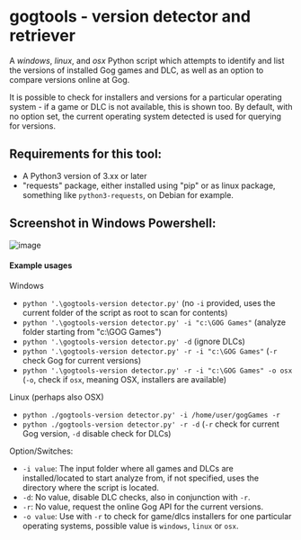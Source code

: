 # gogtools - version detector and retriever
A *windows*, *linux*, and *osx* Python script which attempts to identify and list the versions of installed Gog games and DLC, as well as an option to compare versions online at Gog.

It is possible to check for installers and versions for a particular operating system - if a game or DLC is not available, this is shown too.
By default, with no option set, the current operating system detected is used for querying for versions.

## Requirements for this tool:
- A Python3 version of 3.xx or later
- "requests" package, either installed using "pip" or as linux package, something like `python3-requests`, on Debian for example.

## Screenshot in Windows Powershell:
![image](https://github.com/jrie/gogtools/assets/5701785/0a18b287-5b09-464c-a3eb-01e3f96c3ac2)

#### Example usages

Windows
- `python '.\gogtools-version detector.py'` (no `-i` provided, uses the current folder of the script as root to scan for contents)
- `python '.\gogtools-version detector.py' -i "c:\GOG Games"` (analyze folder starting from "c:\GOG Games")
- `python '.\gogtools-version detector.py' -d` (ignore DLCs)
- `python '.\gogtools-version detector.py' -r -i "c:\GOG Games"` (`-r` check Gog for current versions)
- `python '.\gogtools-version detector.py' -r -i "c:\GOG Games" -o osx` (`-o`, check if `osx`, meaning OSX, installers are available)

Linux (perhaps also OSX)
- `python ./gogtools-version detector.py' -i /home/user/gogGames -r`
- `python ./gogtools-version detector.py' -r -d` (`-r` check for current Gog version, `-d` disable check for DLCs)


Option/Switches:
- `-i value`: The input folder where all games and DLCs are installed/located to start analyze from, if not specified, uses the directory where the script is located.
- `-d`: No value, disable DLC checks, also in conjunction with `-r`.
- `-r`: No value, request the online Gog API for the current versions.
- `-o value`: Use with `-r` to check for game/dlcs installers for one particular operating systems, possible value is `windows`, `linux` or `osx`.

